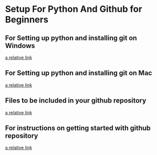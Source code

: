 # Setup For Python And Github for Beginners

## For Setting up python and installing git on Windows
[a relative link](SetupForWindows.md)

## For Setting up python and installing git on Mac
[a relative link](SetupForMac.md)

## Files to be included in your github repository
[a relative link](FilesInGitRepo.md)

## For instructions on getting started with github repository
[a relative link](GitRepoSetup.md)
